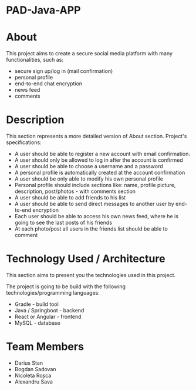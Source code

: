# PAD-Java-APP

# About

This project aims to create a secure social media platform with many functionalities, such as:
* secure sign up/log in (mail confirmation)
* personal profile
* end-to-end chat encryption
* news feed
* comments

# Description

This section represents a more detailed version of About section. Project's specifications:

* A user should be able to register a new account with email confirmation.
* A user should only be allowed to log in after the account is confirmed
* A user should be able to choose a username and a password
* A personal profile is automatically created at the account confirmation
* A user should be only able to modify his own personal profile
* Personal profile should include sections like: name, profile picture, description, post/photos - with comments section
* A user should be able to add friends to his list
* A user should be able to send direct messages to another user by end-to-end encryption
* Each user should be able to access his own news feed, where he is going to see the last posts of his friends
* At each photo/post all users in the friends list should be able to comment

# Technology Used / Architecture

This section aims to present you the technologies used in this project.

The project is going to be build with the following technologies/programming languages:

* Gradle - build tool
* Java / Springboot - backend
* React or Angular - frontend
* MySQL - database

# Team Members

* Darius Stan
* Bogdan Sadovan
* Nicoleta Roșca
* Alexandru Sava
